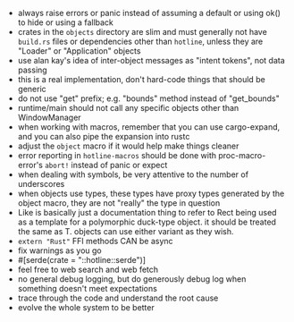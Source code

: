 - always raise errors or panic instead of assuming a default or using ok() to hide or using a fallback
- crates in the `objects` directory are slim and must generally not have `build.rs` files or dependencies other than `hotline`, unless they are "Loader" or "Application" objects
- use alan kay's idea of inter-object messages as "intent tokens", not data passing
- this is a real implementation, don't hard-code things that should be generic
- do not use "get" prefix; e.g. "bounds" method instead of "get_bounds"
- runtime/main should not call any specific objects other than WindowManager
- when working with macros, remember that you can use cargo-expand, and you can also pipe the expansion into rustc
- adjust the `object` macro if it would help make things cleaner
- error reporting in `hotline-macros` should be done with proc-macro-error's `abort!` instead of panic or expect
- when dealing with symbols, be very attentive to the number of underscores
- when objects use types, these types have proxy types generated by the object macro, they are not "really" the type in question
- Like<T> is basically just a documentation thing to refer to Rect being used as a template for a polymorphic duck-type object. it should be treated the same as T. objects can use either variant as they wish.
- `extern "Rust"` FFI methods CAN be async
- fix warnings as you go
- #[serde(crate = "::hotline::serde")]
- feel free to web search and web fetch
- no general debug logging, but do generously debug log when something doesn't meet expectations
- trace through the code and understand the root cause
- evolve the whole system to be better